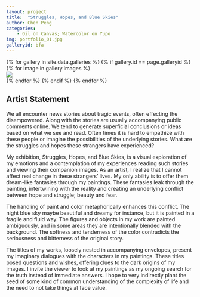 ```yaml
---
layout: project
title:  "Struggles, Hopes, and Blue Skies"
author: Chen Peng
categories:
    - Oil on Canvas; Watercolor on Yupo
img: portfolio_01.jpg
galleryid: bfa
---
```


<link rel="stylesheet" href="/assets/css/lightbox.min.css">

<div class="grid">
<div class="grid-sizer"></div>
{% for gallery in site.data.galleries %}
  {% if gallery.id == page.galleryid %}
  {% for image in gallery.images %}
  <div class="grid-item">
  <a href="{{ site.baseurl }}{{ gallery.imagefolder }}/{{ image.name }}" data-lightbox="gallery.id"
  data-title="{{ image.text }}">
    <img src="{{ site.baseurl }}{{ gallery.imagefolder }}/{{ image.name }}"> 
  </a>
  </div>
  {% endfor %}
  {% endif %}
{% endfor %}
</div>

## Artist Statement

We all encounter news stories about tragic events, often effecting the
disempowered. Along with the stories are usually accompanying public comments
online. We tend to generate superficial conclusions or ideas based on what we
see and read. Often times it is hard to empathize with these people or imagine
the possibilities of the underlying stories. What are the struggles and hopes
these strangers have experienced?

My exhibition, Struggles, Hopes, and Blue Skies, is a visual exploration of my
emotions and a contemplation of my experiences reading such stories and viewing
their companion images. As an artist, I realize that I cannot affect real change
in these strangers’ lives. My only ability is to offer them dream-like fantasies
through my paintings. These fantasies leak through the painting, intertwining
with the reality and creating an underlying conflict between hope and struggle;
beauty and fear. 

The handling of paint and color metaphorically enhances this conflict. The night
blue sky maybe beautiful and dreamy for instance, but it is painted in a fragile
and fluid way. The figures and objects in my work are painted ambiguously, and
in some areas they are intentionally blended with the background. The softness
and tenderness of the color contradicts the seriousness and bitterness of the
original story.

The titles of my works, loosely nested in accompanying envelopes, present my
imaginary dialogues with the characters in my paintings. These titles posed
questions and wishes, offering clues to the dark origins of my images. I invite
the viewer to look at my paintings as my ongoing search for the truth instead of
immediate answers. I hope to very indirectly plant the seed of some kind of
common understanding of the complexity of life and the need to not take things
at face value.


